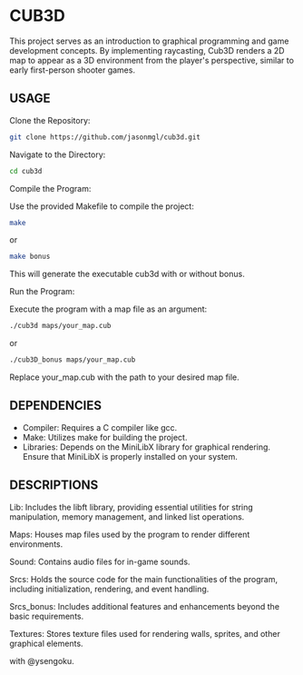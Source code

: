 # CUB3D
This project serves as an introduction to graphical programming and game development concepts. By implementing raycasting, Cub3D renders a 2D map to appear as a 3D environment from the player's perspective, similar to early first-person shooter games.

## USAGE
Clone the Repository:

```bash
git clone https://github.com/jasonmgl/cub3d.git
```
Navigate to the Directory:

```bash
cd cub3d
```
Compile the Program:

Use the provided Makefile to compile the project:

```bash
make
```
or
```bash
make bonus
```
This will generate the executable cub3d with or without bonus.


Run the Program:

Execute the program with a map file as an argument:

```bash
./cub3d maps/your_map.cub
```

or
```bash
./cub3D_bonus maps/your_map.cub
```
Replace your_map.cub with the path to your desired map file.

## DEPENDENCIES
- Compiler: Requires a C compiler like gcc.
- Make: Utilizes make for building the project.
- Libraries: Depends on the MiniLibX library for graphical rendering. Ensure that MiniLibX is properly installed on your system.

## DESCRIPTIONS
Lib: Includes the libft library, providing essential utilities for string manipulation, memory management, and linked list operations.

Maps: Houses map files used by the program to render different environments.

Sound: Contains audio files for in-game sounds.

Srcs: Holds the source code for the main functionalities of the program, including initialization, rendering, and event handling.

Srcs_bonus: Includes additional features and enhancements beyond the basic requirements.

Textures: Stores texture files used for rendering walls, sprites, and other graphical elements.

with @ysengoku.
